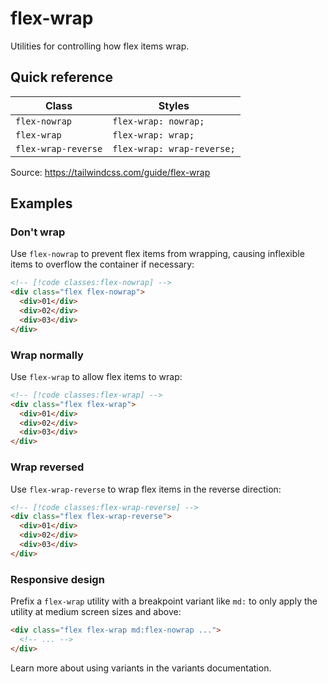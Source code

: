 # flex-wrap

Utilities for controlling how flex items wrap.

## Quick reference

| Class | Styles |
|---|---|
| `flex-nowrap` | `flex-wrap: nowrap;` |
| `flex-wrap` | `flex-wrap: wrap;` |
| `flex-wrap-reverse` | `flex-wrap: wrap-reverse;` |

Source: https://tailwindcss.com/guide/flex-wrap

## Examples

### Don't wrap

Use `flex-nowrap` to prevent flex items from wrapping, causing inflexible items to overflow the container if necessary:

```html
<!-- [!code classes:flex-nowrap] -->
<div class="flex flex-nowrap">
  <div>01</div>
  <div>02</div>
  <div>03</div>
</div>
```

### Wrap normally

Use `flex-wrap` to allow flex items to wrap:

```html
<!-- [!code classes:flex-wrap] -->
<div class="flex flex-wrap">
  <div>01</div>
  <div>02</div>
  <div>03</div>
</div>
```

### Wrap reversed

Use `flex-wrap-reverse` to wrap flex items in the reverse direction:

```html
<!-- [!code classes:flex-wrap-reverse] -->
<div class="flex flex-wrap-reverse">
  <div>01</div>
  <div>02</div>
  <div>03</div>
</div>
```

### Responsive design

Prefix a `flex-wrap` utility with a breakpoint variant like `md:` to only apply the utility at medium screen sizes and above:

```html
<div class="flex flex-wrap md:flex-nowrap ...">
  <!-- ... -->
</div>
```

Learn more about using variants in the variants documentation.
